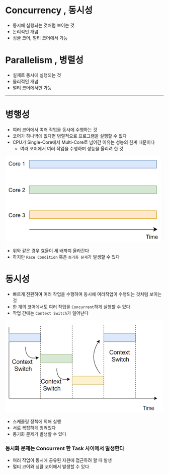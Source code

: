 # Concurrency , 동시성

* 동시에 실행되는 것처럼 보이는 것
* 논리적인 개념
* 싱글 코어, 멀티 코어에서 가능

# Parallelism , 병렬성

* 실제로 동시에 실행되는 것
* 물리적인 개념
* 멀티 코어에서만 가능

- - -

# 병행성

* 여러 코어에서 여러 작업을 동시에 수행하는 것
* 코어가 하나밖에 없다면 병렬적으로 프로그램을 실행할 수 없다
* CPU가 Single-Core에서 Multi-Core로 넘어간 이유는 성능의 한계 때문이다
    * 여러 코어에서 여러 작업을 수행하며 성능을 올리려 한 것

![img.png](img/MultiCore.png)

* 위와 같은 경우 효율이 세 배까지 올라간다
* 하지만 `Race Condition` 혹은 `동기화 문제`가 발생할 수 있다

# 동시성

* 빠르게 전환하여 여러 작업을 수행하여 동시에 여러작업이 수행되는 것처럼 보이는 것
* 한 개의 코어에서도 여러 작업을 `Concurrent`하게 실행할 수 있다
* 작업 간에는 `Context Switch`가 일어난다

![img.png](img/동시성.png)

* 스케줄링 정책에 의해 실행
* 서로 복잡하게 엉켜있다
* 동기화 문제가 발생할 수 있다

### 동시화 문제는 Concurrent 한 Task 사이에서 발생한다

* 여러 작업이 동시에 공유된 자원에 접근하려 할 때 발생
* 멀티 코어와 싱클 코어에서 발생할 수 있다